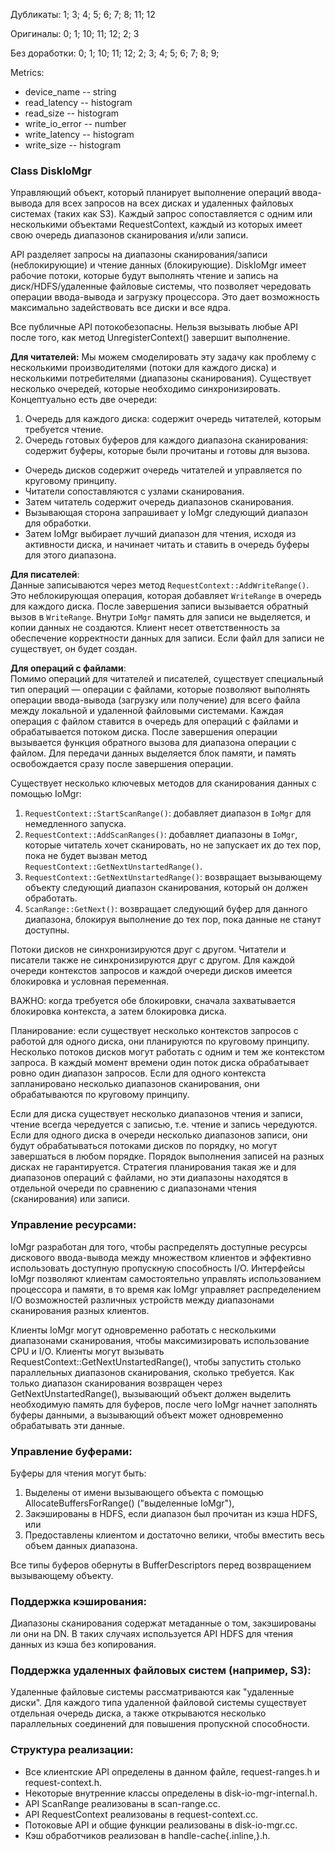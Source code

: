 Дубликаты:
1; 3; 4; 5; 6; 7; 8; 11; 12

Оригиналы:
0; 1; 10; 11; 12; 2; 3

Без доработки: 0; 1; 10; 11; 12; 2; 3; 4; 5; 6; 7; 8; 9;

Metrics:
- device_name -- string
- read_latency -- histogram
- read_size -- histogram
- write_io_error -- number
- write_latency -- histogram
- write_size -- histogram

### Class DiskIoMgr
Управляющий объект, который планирует выполнение операций ввода-вывода для всех запросов на всех дисках и удаленных файловых системах (таких как S3). Каждый запрос сопоставляется с одним или несколькими объектами RequestContext, каждый из которых имеет свою очередь диапазонов сканирования и/или записи.

API разделяет запросы на диапазоны сканирования/записи (неблокирующие) и чтение данных (блокирующие). DiskIoMgr имеет рабочие потоки, которые будут выполнять чтение и запись на диск/HDFS/удаленные файловые системы, что позволяет чередовать операции ввода-вывода и загрузку процессора. Это дает возможность максимально задействовать все диски и все ядра.

Все публичные API потокобезопасны. Нельзя вызывать любые API после того, как метод UnregisterContext() завершит выполнение.

**Для читателей:**
Мы можем смоделировать эту задачу как проблему с несколькими производителями (потоки для каждого диска) и несколькими потребителями (диапазоны сканирования).
Существует несколько очередей, которые необходимо синхронизировать.
Концептуально есть две очереди:
1. Очередь для каждого диска: содержит очередь читателей, которым требуется чтение.
2. Очередь готовых буферов для каждого диапазона сканирования: содержит буферы, которые были прочитаны и готовы для вызова.

- Очередь дисков содержит очередь читателей и управляется по круговому принципу.
- Читатели сопоставляются с узлами сканирования.
- Затем читатель содержит очередь диапазонов сканирования.
- Вызывающая сторона запрашивает у IoMgr следующий диапазон для обработки.
- Затем IoMgr выбирает лучший диапазон для чтения, исходя из активности диска, и начинает читать и ставить в очередь буферы для этого диапазона.

**Для писателей**:  
Данные записываются через метод `RequestContext::AddWriteRange()`. Это неблокирующая операция, которая добавляет `WriteRange` в очередь для каждого диска. После завершения записи вызывается обратный вызов в `WriteRange`.
Внутри `IoMgr` память для записи не выделяется, и копии данных не создаются. Клиент несет ответственность за обеспечение корректности данных для записи. Если файл для записи не существует, он будет создан.

**Для операций с файлами**:  
Помимо операций для читателей и писателей, существует специальный тип операций — операции с файлами, которые позволяют выполнять операции ввода-вывода (загрузку или получение) для всего файла между локальной и удаленной файловыми системами.
Каждая операция с файлом ставится в очередь для операций с файлами и обрабатывается потоком диска. После завершения операции вызывается функция обратного вызова для диапазона операции с файлом. Для передачи данных выделяется блок памяти, и память освобождается сразу после завершения операции.

Существует несколько ключевых методов для сканирования данных с помощью IoMgr:  
1. `RequestContext::StartScanRange()`: добавляет диапазон в `IoMgr` для немедленного запуска.  
2. `RequestContext::AddScanRanges()`: добавляет диапазоны в `IoMgr`, которые читатель хочет сканировать, но не запускает их до тех пор, пока не будет вызван метод `RequestContext::GetNextUnstartedRange()`.  
3. `RequestContext::GetNextUnstartedRange()`: возвращает вызывающему объекту следующий диапазон сканирования, который он должен обработать.
4. `ScanRange::GetNext()`: возвращает следующий буфер для данного диапазона, блокируя выполнение до тех пор, пока данные не станут доступны.

Потоки дисков не синхронизируются друг с другом.
Читатели и писатели также не синхронизируются друг с другом.
Для каждой очереди контекстов запросов и каждой очереди дисков имеется блокировка и условная переменная.  

ВАЖНО: когда требуется обе блокировки, сначала захватывается блокировка контекста, а затем блокировка диска.

Планирование: если существует несколько контекстов запросов с работой для одного диска, они планируются по круговому принципу. Несколько потоков дисков могут работать с одним и тем же контекстом запроса.
В каждый момент времени один поток диска обрабатывает ровно один диапазон запросов. Если для одного контекста запланировано несколько диапазонов сканирования, они обрабатываются по круговому принципу.  

Если для диска существует несколько диапазонов чтения и записи, чтение всегда чередуется с записью, т.е. чтение и запись чередуются.
Если для одного диска в очереди несколько диапазонов записи, они будут обрабатываться потоками дисков по порядку, но могут завершаться в любом порядке.
Порядок выполнения записей на разных дисках не гарантируется. Стратегия планирования такая же и для диапазонов операций с файлами, но эти диапазоны находятся в отдельной очереди по сравнению с диапазонами чтения (сканирования) или записи.

### Управление ресурсами: 
IoMgr разработан для того, чтобы распределять доступные ресурсы дискового ввода-вывода между множеством клиентов и эффективно использовать доступную пропускную способность I/O. Интерфейсы IoMgr позволяют клиентам самостоятельно управлять использованием процессора и памяти, в то время как IoMgr управляет распределением I/O возможностей различных устройств между диапазонами сканирования разных клиентов.

Клиенты IoMgr могут одновременно работать с несколькими диапазонами сканирования, чтобы максимизировать использование CPU и I/O. Клиенты могут вызывать RequestContext::GetNextUnstartedRange(), чтобы запустить столько параллельных диапазонов сканирования, сколько требуется. Как только диапазон сканирования возвращен через GetNextUnstartedRange(), вызывающий объект должен выделить необходимую память для буферов, после чего IoMgr начнет заполнять буферы данными, а вызывающий объект может одновременно обрабатывать эти данные.

### Управление буферами:
Буферы для чтения могут быть: 
1. Выделены от имени вызывающего объекта с помощью AllocateBuffersForRange() ("выделенные IoMgr"),  
2. Закэшированы в HDFS, если диапазон был прочитан из кэша HDFS, или  
3. Предоставлены клиентом и достаточно велики, чтобы вместить весь объем данных диапазона.  

Все типы буферов обернуты в BufferDescriptors перед возвращением вызывающему объекту. 

### Поддержка кэширования:
Диапазоны сканирования содержат метаданные о том, закэшированы ли они на DN. В таких случаях используется API HDFS для чтения данных из кэша без копирования. 

### Поддержка удаленных файловых систем (например, S3):
Удаленные файловые системы рассматриваются как "удаленные диски". Для каждого типа удаленной файловой системы существует отдельная очередь диска, а также открываются несколько параллельных соединений для повышения пропускной способности.

### Структура реализации:
- Все клиентские API определены в данном файле, request-ranges.h и request-context.h.
- Некоторые внутренние классы определены в disk-io-mgr-internal.h.
- API ScanRange реализованы в scan-range.cc.
- API RequestContext реализованы в request-context.cc.
- Потоковые API и общие функции реализованы в disk-io-mgr.cc.
- Кэш обработчиков реализован в handle-cache{.inline,}.h.